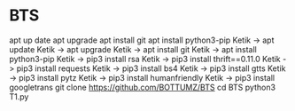 # BTS
apt up date
apt upgrade
apt install git
apt install python3-pip
Ketik -> apt update
Ketik -> apt upgrade
Ketik -> apt install git
Ketik -> apt install python3-pip
Ketik -> pip3 install rsa
Ketik -> pip3 install thrift==0.11.0
Ketik -> pip3 install requests
Ketik -> pip3 install bs4
Ketik -> pip3 install gtts
Ketik -> pip3 install pytz
Ketik -> pip3 install humanfriendly
Ketik -> pip3 install googletrans
git clone https://github.com/BOTTUMZ/BTS
cd BTS
python3 T1.py
